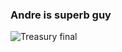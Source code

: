 ### Andre is superb guy 

![Treasury final](https://user-images.githubusercontent.com/73400593/159741374-8d2e79fb-792a-440f-8d9a-86445af27f15.png)
